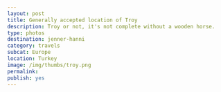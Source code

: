 ```yaml
---
layout: post
title: Generally accepted location of Troy
description: Troy or not, it's not complete without a wooden horse.
type: photos
destination: jenner-hanni
category: travels
subcat: Europe
location: Turkey
image: /img/thumbs/troy.png
permalink: 
publish: yes
---
```


<p><a href="https://jenner.smugmug.com/Europe/2009-Troy-Turkey/i-Cz8rHmQ/0/M/DSCF2498-M.jpg">
<img src="https://jenner.smugmug.com/Europe/2009-Troy-Turkey/i-Cz8rHmQ/0/M/DSCF2498-M.jpg" alt=""></a></p>

<p><a href="https://jenner.smugmug.com/Europe/2009-Troy-Turkey/i-RTVmm4g/0/M/DSCF2503-M.jpg">
<img src="https://jenner.smugmug.com/Europe/2009-Troy-Turkey/i-RTVmm4g/0/M/DSCF2503-M.jpg" alt=""></a></p>

<p><a href="https://jenner.smugmug.com/Europe/2009-Troy-Turkey/i-Pj9dsSP/0/M/DSCF2505-M.jpg">
<img src="https://jenner.smugmug.com/Europe/2009-Troy-Turkey/i-Pj9dsSP/0/M/DSCF2505-M.jpg" alt=""></a></p>

<p><a href="https://jenner.smugmug.com/Europe/2009-Troy-Turkey/i-HKXjDk8/0/M/DSCF2510-M.jpg">
<img src="https://jenner.smugmug.com/Europe/2009-Troy-Turkey/i-HKXjDk8/0/M/DSCF2510-M.jpg" alt=""></a></p>

<p><a href="https://jenner.smugmug.com/Europe/2009-Troy-Turkey/i-nF4g2BB/0/M/DSCF2507-M.jpg">
<img src="https://jenner.smugmug.com/Europe/2009-Troy-Turkey/i-nF4g2BB/0/M/DSCF2507-M.jpg" alt=""></a></p>

<p><a href="https://jenner.smugmug.com/Europe/2009-Troy-Turkey/i-Bj9qQHc/0/M/DSCF2511-M.jpg">
<img src="https://jenner.smugmug.com/Europe/2009-Troy-Turkey/i-Bj9qQHc/0/M/DSCF2511-M.jpg" alt=""></a></p>

<p><a href="https://jenner.smugmug.com/Europe/2009-Troy-Turkey/i-SNfkCFf/0/M/DSCF2513-M.jpg">
<img src="https://jenner.smugmug.com/Europe/2009-Troy-Turkey/i-SNfkCFf/0/M/DSCF2513-M.jpg" alt=""></a></p>

<p><a href="https://jenner.smugmug.com/Europe/2009-Troy-Turkey/i-ZzqQdHT/0/M/DSCF2515-M.jpg">
<img src="https://jenner.smugmug.com/Europe/2009-Troy-Turkey/i-ZzqQdHT/0/M/DSCF2515-M.jpg" alt=""></a></p>

<p><a href="https://jenner.smugmug.com/Europe/2009-Troy-Turkey/i-x5HVq4X/0/M/DSCF2521-M.jpg">
<img src="https://jenner.smugmug.com/Europe/2009-Troy-Turkey/i-x5HVq4X/0/M/DSCF2521-M.jpg" alt=""></a></p>

<p><a href="https://jenner.smugmug.com/Europe/2009-Troy-Turkey/i-zQLwRmP/0/M/DSCF2522-M.jpg">
<img src="https://jenner.smugmug.com/Europe/2009-Troy-Turkey/i-zQLwRmP/0/M/DSCF2522-M.jpg" alt=""></a></p>

<p><a href="https://jenner.smugmug.com/Europe/2009-Troy-Turkey/i-9zGTk3t/0/M/DSCF2524-M.jpg">
<img src="https://jenner.smugmug.com/Europe/2009-Troy-Turkey/i-9zGTk3t/0/M/DSCF2524-M.jpg" alt=""></a></p>

<p><a href="https://jenner.smugmug.com/Europe/2009-Troy-Turkey/i-9wN688j/0/M/DSCF2530-M.jpg">
<img src="https://jenner.smugmug.com/Europe/2009-Troy-Turkey/i-9wN688j/0/M/DSCF2530-M.jpg" alt=""></a></p>

<p><a href="https://jenner.smugmug.com/Europe/2009-Troy-Turkey/i-msSg7mD/0/M/DSCF2531-M.jpg">
<img src="https://jenner.smugmug.com/Europe/2009-Troy-Turkey/i-msSg7mD/0/M/DSCF2531-M.jpg" alt=""></a></p>

<p><a href="https://jenner.smugmug.com/Europe/2009-Troy-Turkey/i-J3Lm7Dh/0/M/DSCF2542-M.jpg">
<img src="https://jenner.smugmug.com/Europe/2009-Troy-Turkey/i-J3Lm7Dh/0/M/DSCF2542-M.jpg" alt=""></a></p>

<p><a href="https://jenner.smugmug.com/Europe/2009-Troy-Turkey/i-2Z2Rg7k/0/M/DSCF2544-M.jpg">
<img src="https://jenner.smugmug.com/Europe/2009-Troy-Turkey/i-2Z2Rg7k/0/M/DSCF2544-M.jpg" alt=""></a></p>

<p><a href="https://jenner.smugmug.com/Europe/2009-Troy-Turkey/i-d235gS6/0/M/DSCF2546-M.jpg">
<img src="https://jenner.smugmug.com/Europe/2009-Troy-Turkey/i-d235gS6/0/M/DSCF2546-M.jpg" alt=""></a></p>

<p><a href="https://jenner.smugmug.com/Europe/2009-Troy-Turkey/i-SWQGmCr/0/M/DSCF2549-M.jpg">
<img src="https://jenner.smugmug.com/Europe/2009-Troy-Turkey/i-SWQGmCr/0/M/DSCF2549-M.jpg" alt=""></a></p>



